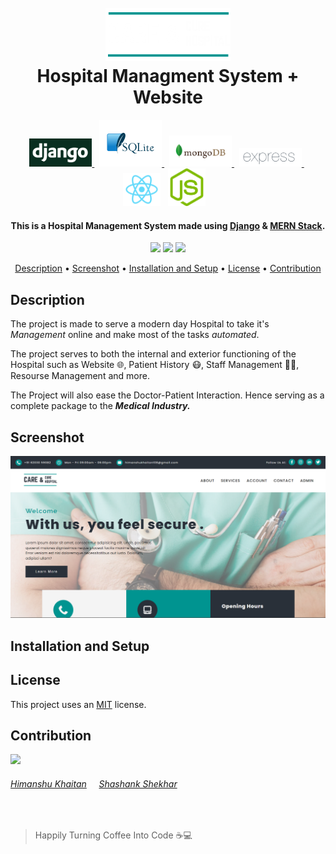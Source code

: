 <h1 align="center">
  <br>
  <a><img src="./brand/Logo Dark Crop Short.png" width="200"></a>
  <br>  
  Hospital Managment System + Website
  <br>
</h1>
<p align="center">

<a href="https://www.djangoproject.com/">
<img src="./images/django.png" width="100">
</a>&nbsp;
<a href="https://www.sqlite.org/index.html">
<img src="./images/sqlite.png" width="100">
</a>
&nbsp;
<a href="https://www.mongodb.com/">
<img src="./images/mongodb.png" width="100">
</a>&nbsp;
<a href="https://expressjs.com/">
<img src="./images/expressjs.png" width="100">
</a>
&nbsp;
<a href="https://reactjs.org/"><img src="./images/reactjs.png" width="60"></a>
  &nbsp;
<a href="https://nodejs.org/en/"><img src="./images/nodejs.png" width="60"></a>
&nbsp;&nbsp;

</p>
<h4 align="center">This is a Hospital Management System made using <a href="https://www.djangoproject.com/" target="_blank">Django</a> & <a href="https://www.mongodb.com/mern-stack" target="_blank">MERN Stack</a>.</h4>

<p align="center">
  <a >
    <img src="https://img.shields.io/badge/dependencies-up%20to%20date-brightgreen.svg">
       
  </a>
  <a href="https://github.com/himakhaitan/Hospital-Management-System/issues"><img src="https://img.shields.io/github/issues/himakhaitan/Hospital-Management-System.svg"></a>
  
  <a href="https://opensource.org/licenses/MIT">
    <img src="https://img.shields.io/badge/license-MIT-green.svg">
  </a>
</p>

<p align="center">
  <a href="#description">Description</a> •
  <a href="#screenshot">Screenshot</a> •
  <a href="#installation-and-setup">Installation and Setup</a> • 
  <a href="#license">License</a> • <a href="#contribution">Contribution</a>
</p>

## Description

The project is made to serve a modern day Hospital to take it's *Management* online and make most of the tasks *automated*. 

The project serves to both the internal and exterior functioning of the Hospital such as Website 🌐, Patient History 😷, Staff Management 👨‍🔬, Resourse Management and more.

The Project will also ease the Doctor-Patient Interaction. Hence serving as a complete package to the ***Medical Industry.***

## Screenshot
<img src="./images/main.png">

## Installation and Setup

## License
This project uses an [MIT](https://opensource.org/licenses/MIT) license.

## Contribution
<p><a href="https://github.com/himakhaitan/Hospital-Management-System/graphs/contributors">
  <img src="https://contrib.rocks/image?repo=himakhaitan/Hospital-Management-System" />
</a>

###### [Himanshu Khaitan](https://www.linkedin.com/in/himanshu-khaitan) &nbsp; &nbsp; [Shashank Shekhar](https://www.linkedin.com/in/shashankshekhar-725/)
</p>

<br>

> Happily Turning Coffee Into Code ☕💻